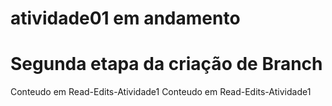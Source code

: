 # atividade01 em andamento
# Segunda etapa da criação de Branch
Conteudo em Read-Edits-Atividade1
Conteudo em Read-Edits-Atividade1
